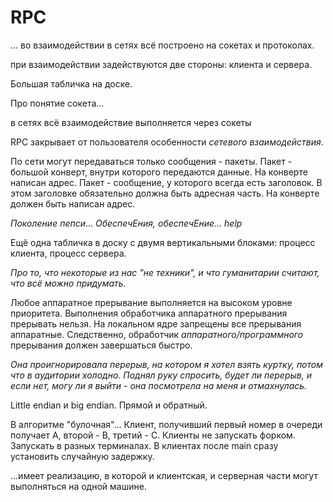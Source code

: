 # RPC
...
во взаимодействии в сетях всё построено на сокетах и протоколах.

при взаимодействии задействуются две стороны: клиента и сервера.

Большая табличка на доске.

Про понятие сокета...

в сетях всё взаимодействие выполняется через сокеты

RPC закрывает от пользователя особенности *сетевого взаимодействия*.

По сети могут передаваться только сообщения - пакеты.
Пакет - большой конверт, внутри которого передаются данные.
На конверте написан адрес.
Пакет - сообщение, у которого всегда есть заголовок. В этом заголовке обязательно должна быть адресная часть. На конверте должен быть написан адрес.

*Поколение пепси*...
*ОбеспечЕния, обеспечЕние... help*

Ещё одна табличка в доску с двумя вертикальными блоками: процесс клиента, процесс сервера.

*Про то, что некоторые из нас "не техники", и что гуманитарии считают, что всё можно придумать.*

Любое аппаратное прерывание выполняется на высоком уровне приоритета. Выполнения обработчика аппаратного прерывания прерывать нельзя. На локальном ядре запрещены все прерывания аппаратные. Следственно, обработчик *аппаратного/программного* прерывания должен завершаться быстро.

*Она проигнорировала перерыв, на котором я хотел взять куртку, потом что в аудитории холодно. Поднял руку спросить, будет ли перерыв, и если нет, могу ли я выйти - она посмотрела на меня и отмахнулась.*

Little endian и big endian. Прямой и обратный.

В алгоритме "булочная"... Клиент, получивший первый номер в очереди получает А, второй - B, третий - C. Клиенты не запускать форком. Запускать в разных терминалах. В клиентах после main сразу установить случайную задержку. 

...имеет реализацию, в которой и клиентская, и серверная части могут выполняться на одной машине.


